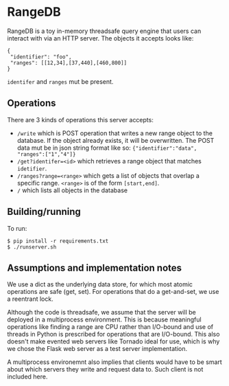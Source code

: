 # RangeDB
RangeDB is a toy in-memory threadsafe query engine that users can interact with
via an HTTP server. The objects it accepts looks like:

    {
     "identifier": "foo",
     "ranges": [[12,34],[37,440],[460,800]]
    }

`identifer` and `ranges` mut be present.

## Operations
There are 3 kinds of operations this server accepts:
 - `/write` which is POST operation that writes a new range object to
 the database. If the object already exists, it will be
 overwritten. The POST data mut be in json string format like so: `{"identifier":"data", "ranges":["1","4"]}`
 - `/get?identifer=<id>` which retrieves a range object that matches
 `idetifier`. 
 - `/ranges?range=<range>` which gets a list of objects that overlap a
   specific range. `<range>` is of the form `[start,end]`. 
- `/` which lists all objects in the database
   
## Building/running
To run:

    $ pip install -r requirements.txt
    $ ./runserver.sh


## Assumptions and implementation notes
We use a dict as the underlying data store, for which most atomic operations are
safe (get, set). For operations that do a get-and-set, we use a
reentrant lock.

Although the code is threadsafe, we assume that the server will be
deployed in a multiprocess environment. This is because meaningful
operations like finding a range are CPU rather than 
I/O-bound and use of threads in Python is prescribed for operations
that are I/O-bound. This also doesn't make evented web servers like
Tornado ideal for use, which is why we chose the Flask web server as a
test server implementation.

A multiprocess environemnt also implies that
clients would have to be smart about which servers they write and request data
to. Such client is not included here.
 
